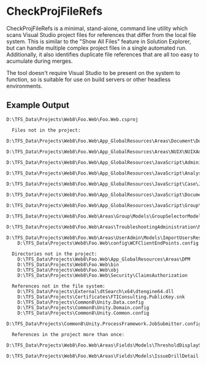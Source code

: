 # CheckProjFileRefs
CheckProjFileRefs is a minimal, stand-alone, command line utility which scans Visual Studio project files for references that differ from the local file system. This is similar to the "Show All Files" feature in Solution Explorer, but can handle multiple complex project files in a single automated run. Additionally, it also identifies duplicate file references that are all too easy to acumulate during merges.

The tool doesn't require Visual Studio to be present on the system to function, so is suitable for use on build servers or other headless environments.

## Example Output
```
D:\TFS_Data\Projects\Web8\Foo.Web\Foo.Web.csproj

  Files not in the project:
    D:\TFS_Data\Projects\Web8\Foo.Web\App_GlobalResources\Areas\Document\Document_LevelsController.Designer.cs
    D:\TFS_Data\Projects\Web8\Foo.Web\App_GlobalResources\Areas\NUIX\NUIXAdministration_NUIXController.resx
    D:\TFS_Data\Projects\Web8\Foo.Web\App_GlobalResources\JavaScript\Administration\Annotation\Javascript_Annotation_Form1.designer.cs
    D:\TFS_Data\Projects\Web8\Foo.Web\App_GlobalResources\JavaScript\Analysis\predict\prediction\JavaScript_CaseSetup_Predict_Prediction.fr.designer.cs
    D:\TFS_Data\Projects\Web8\Foo.Web\App_GlobalResources\JavaScript\Case\JavaScript_PeopleOrg.Designer.cs
    D:\TFS_Data\Projects\Web8\Foo.Web\App_GlobalResources\JavaScript\DocumentViewer\JavaScript_DocumentViewer.fr.resx
    D:\TFS_Data\Projects\Web8\Foo.Web\App_GlobalResources\JavaScript\Group\DocumentSecurity\BindersOverrides\JavaScript_Group_DocumentSecurity_BinderOverrides.designer.cs
    D:\TFS_Data\Projects\Web8\Foo.Web\Areas\Group\Models\GroupSelectorModel.cs
    D:\TFS_Data\Projects\Web8\Foo.Web\Areas\TroubleshootingAdministration\Models\ErrorModel.cs
    D:\TFS_Data\Projects\Web8\Foo.Web\Areas\UserAdmin\Models\ImportUsersResult.cs
    D:\TFS_Data\Projects\Web8\Foo.Web\config\WCFClientEndPoints.config

  Directories not in the project:
    D:\TFS_Data\Projects\Web8\Foo.Web\App_GlobalResources\Areas\DPM
    D:\TFS_Data\Projects\Web8\Foo.Web\bin
    D:\TFS_Data\Projects\Web8\Foo.Web\obj
    D:\TFS_Data\Projects\Web8\Foo.Web\Security\ClaimsAuthorization

  References not in the file system:
    D:\TFS_Data\Projects\External\dtSearch\x64\dtengine64.dll
    D:\TFS_Data\Projects\Certificates\FTIConsulting.PublicKey.snk
    D:\TFS_Data\Projects\Common8\Unity.Data.config
    D:\TFS_Data\Projects\Common8\Unity.Domain.config
    D:\TFS_Data\Projects\Common8\Unity.Common.config
    D:\TFS_Data\Projects\Common8\Unity.ProcessFramework.JobSubmitter.config

  References in the project more than once:
    D:\TFS_Data\Projects\Web8\Foo.Web\Areas\Fields\Models\ThresholdDisplaySettings.cs
    D:\TFS_Data\Projects\Web8\Foo.Web\Areas\Fields\Models\IssueDrillDetail.cs
```
